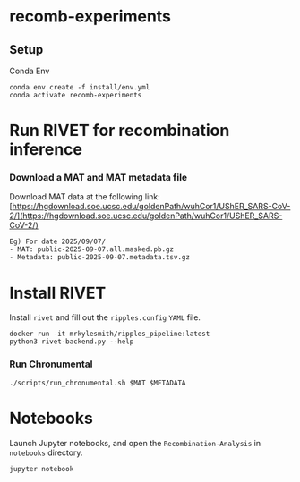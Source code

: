 # recomb-experiments

## Setup

Conda Env
```
conda env create -f install/env.yml
conda activate recomb-experiments
```

# Run RIVET for recombination inference

### Download a MAT and MAT metadata file

Download MAT data at the following link: [https://hgdownload.soe.ucsc.edu/goldenPath/wuhCor1/UShER_SARS-CoV-2/](https://hgdownload.soe.ucsc.edu/goldenPath/wuhCor1/UShER_SARS-CoV-2/)

```
Eg) For date 2025/09/07/
- MAT: public-2025-09-07.all.masked.pb.gz
- Metadata: public-2025-09-07.metadata.tsv.gz
```

# Install RIVET
Install `rivet` and fill out the `ripples.config` `YAML` file.
```
docker run -it mrkylesmith/ripples_pipeline:latest
python3 rivet-backend.py --help
```

### Run Chronumental
```
./scripts/run_chronumental.sh $MAT $METADATA
```


# Notebooks

Launch Jupyter notebooks, and open the `Recombination-Analysis` in `notebooks` directory.
```
jupyter notebook
```
